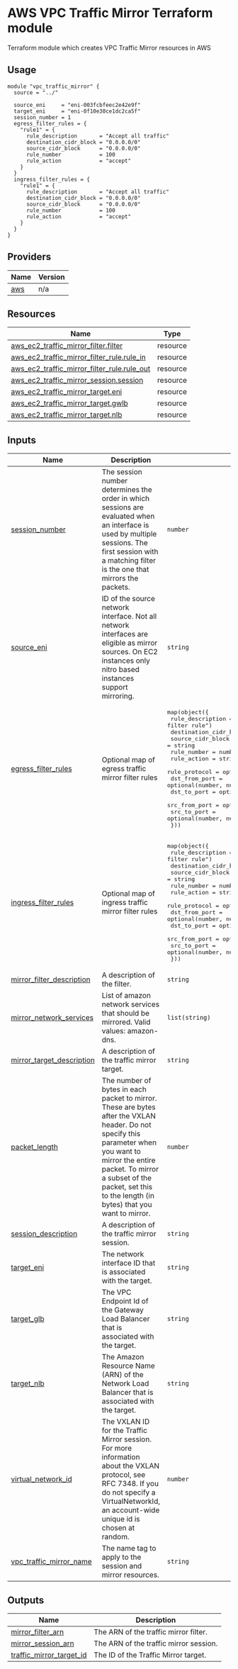 <!-- BEGIN_TF_DOCS -->

# AWS VPC Traffic Mirror Terraform module

Terraform module which creates VPC Traffic Mirror resources in AWS

## Usage
```hcl
module "vpc_traffic_mirror" {
  source = "../"

  source_eni     = "eni-003fcbfeec2e42e9f"
  target_eni     = "eni-0f10e30ce1dc2ca5f"
  session_number = 1
  egress_filter_rules = {
    "rule1" = {
      rule_description       = "Accept all traffic"
      destination_cidr_block = "0.0.0.0/0"
      source_cidr_block      = "0.0.0.0/0"
      rule_number            = 100
      rule_action            = "accept"
    }
  }
  ingress_filter_rules = {
    "rule1" = {
      rule_description       = "Accept all traffic"
      destination_cidr_block = "0.0.0.0/0"
      source_cidr_block      = "0.0.0.0/0"
      rule_number            = 100
      rule_action            = "accept"
    }
  }
}
```

## Providers

| Name | Version |
|------|---------|
| <a name="provider_aws"></a> [aws](#provider\_aws) | n/a |

## Resources

| Name | Type |
|------|------|
| [aws_ec2_traffic_mirror_filter.filter](https://registry.terraform.io/providers/hashicorp/aws/latest/docs/resources/ec2_traffic_mirror_filter) | resource |
| [aws_ec2_traffic_mirror_filter_rule.rule_in](https://registry.terraform.io/providers/hashicorp/aws/latest/docs/resources/ec2_traffic_mirror_filter_rule) | resource |
| [aws_ec2_traffic_mirror_filter_rule.rule_out](https://registry.terraform.io/providers/hashicorp/aws/latest/docs/resources/ec2_traffic_mirror_filter_rule) | resource |
| [aws_ec2_traffic_mirror_session.session](https://registry.terraform.io/providers/hashicorp/aws/latest/docs/resources/ec2_traffic_mirror_session) | resource |
| [aws_ec2_traffic_mirror_target.eni](https://registry.terraform.io/providers/hashicorp/aws/latest/docs/resources/ec2_traffic_mirror_target) | resource |
| [aws_ec2_traffic_mirror_target.gwlb](https://registry.terraform.io/providers/hashicorp/aws/latest/docs/resources/ec2_traffic_mirror_target) | resource |
| [aws_ec2_traffic_mirror_target.nlb](https://registry.terraform.io/providers/hashicorp/aws/latest/docs/resources/ec2_traffic_mirror_target) | resource |
## Inputs

| Name | Description | Type | Default | Required |
|------|-------------|------|---------|:--------:|
| <a name="input_session_number"></a> [session\_number](#input\_session\_number) | The session number determines the order in which sessions are evaluated when an interface is used by multiple sessions. The first session with a matching filter is the one that mirrors the packets. | `number` | n/a | yes |
| <a name="input_source_eni"></a> [source\_eni](#input\_source\_eni) | ID of the source network interface. Not all network interfaces are eligible as mirror sources. On EC2 instances only nitro based instances support mirroring. | `string` | n/a | yes |
| <a name="input_egress_filter_rules"></a> [egress\_filter\_rules](#input\_egress\_filter\_rules) | Optional map of egress traffic mirror filter rules | <pre>map(object({<br>    rule_description       = optional(string, "Egress filter rule")<br>    destination_cidr_block = string<br>    source_cidr_block      = string<br>    rule_number            = number<br>    rule_action            = string<br>    rule_protocol          = optional(number, null)<br>    dst_from_port          = optional(number, null)<br>    dst_to_port            = optional(number, null)<br>    src_from_port          = optional(number, null)<br>    src_to_port            = optional(number, null)<br>  }))</pre> | `{}` | no |
| <a name="input_ingress_filter_rules"></a> [ingress\_filter\_rules](#input\_ingress\_filter\_rules) | Optional map of ingress traffic mirror filter rules | <pre>map(object({<br>    rule_description       = optional(string, "Ingress filter rule")<br>    destination_cidr_block = string<br>    source_cidr_block      = string<br>    rule_number            = number<br>    rule_action            = string<br>    rule_protocol          = optional(number, null)<br>    dst_from_port          = optional(number, null)<br>    dst_to_port            = optional(number, null)<br>    src_from_port          = optional(number, null)<br>    src_to_port            = optional(number, null)<br>  }))</pre> | `{}` | no |
| <a name="input_mirror_filter_description"></a> [mirror\_filter\_description](#input\_mirror\_filter\_description) | A description of the filter. | `string` | `null` | no |
| <a name="input_mirror_network_services"></a> [mirror\_network\_services](#input\_mirror\_network\_services) | List of amazon network services that should be mirrored. Valid values: amazon-dns. | `list(string)` | `null` | no |
| <a name="input_mirror_target_description"></a> [mirror\_target\_description](#input\_mirror\_target\_description) | A description of the traffic mirror target. | `string` | `null` | no |
| <a name="input_packet_length"></a> [packet\_length](#input\_packet\_length) | The number of bytes in each packet to mirror. These are bytes after the VXLAN header. Do not specify this parameter when you want to mirror the entire packet. To mirror a subset of the packet, set this to the length (in bytes) that you want to mirror. | `number` | `null` | no |
| <a name="input_session_description"></a> [session\_description](#input\_session\_description) | A description of the traffic mirror session. | `string` | `null` | no |
| <a name="input_target_eni"></a> [target\_eni](#input\_target\_eni) | The network interface ID that is associated with the target. | `string` | `null` | no |
| <a name="input_target_glb"></a> [target\_glb](#input\_target\_glb) | The VPC Endpoint Id of the Gateway Load Balancer that is associated with the target. | `string` | `null` | no |
| <a name="input_target_nlb"></a> [target\_nlb](#input\_target\_nlb) | The Amazon Resource Name (ARN) of the Network Load Balancer that is associated with the target. | `string` | `null` | no |
| <a name="input_virtual_network_id"></a> [virtual\_network\_id](#input\_virtual\_network\_id) | The VXLAN ID for the Traffic Mirror session. For more information about the VXLAN protocol, see RFC 7348. If you do not specify a VirtualNetworkId, an account-wide unique id is chosen at random. | `number` | `null` | no |
| <a name="input_vpc_traffic_mirror_name"></a> [vpc\_traffic\_mirror\_name](#input\_vpc\_traffic\_mirror\_name) | The name tag to apply to the session and mirror resources. | `string` | `"VPC Traffic Mirror"` | no |
## Outputs

| Name | Description |
|------|-------------|
| <a name="output_mirror_filter_arn"></a> [mirror\_filter\_arn](#output\_mirror\_filter\_arn) | The ARN of the traffic mirror filter. |
| <a name="output_mirror_session_arn"></a> [mirror\_session\_arn](#output\_mirror\_session\_arn) | The ARN of the traffic mirror session. |
| <a name="output_traffic_mirror_target_id"></a> [traffic\_mirror\_target\_id](#output\_traffic\_mirror\_target\_id) | The ID of the Traffic Mirror target. |

<!-- END_TF_DOCS -->